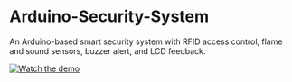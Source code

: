 # Arduino-Security-System
An Arduino-based smart security system with RFID access control, flame and sound sensors, buzzer alert, and LCD feedback.

[![Watch the demo]([media/demo-thumbnail.jpg)](https://github.com/user-attachments/assets/507a3c7b-afc7-4245-85e6-7dddd1c3822f
)
